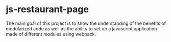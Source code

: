 # js-restaurant-page
The main goal of this project is to show the understanding of the benefits of modularized code as well as the ability to set up a javascript application made of different modules using webpack.
